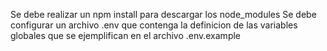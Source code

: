 Se debe realizar un npm install para descargar los node_modules
Se debe configurar un archivo .env que contenga la definicion de las variables globales que se ejemplifican en el archivo .env.example